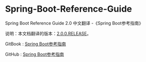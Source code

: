 # Spring-Boot-Reference-Guide
Spring Boot Reference Guide 2.0 中文翻译 -《Spring Boot参考指南》

说明：本文档翻译的版本：[2.0.0.RELEASE](http://docs.spring.io/spring-boot/docs/2.0.0.M2/reference/htmlsingle/)。

GitBook : [Spring Boot参考指南](https://jack80342.gitbooks.io/spring-boot/content/)

GitHub : [Spring Boot参考指南](https://github.com/jack80342/Spring-Boot-Reference-Guide)

